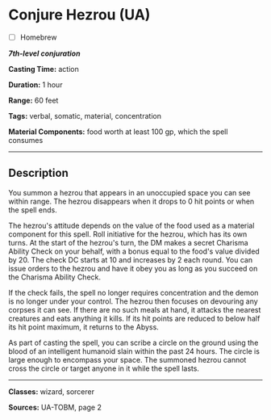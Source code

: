 # Conjure Hezrou (UA)

- [ ] Homebrew

***7th-level conjuration***

**Casting Time:** action

**Duration:** 1 hour

**Range:** 60 feet

**Tags:** verbal, somatic, material, concentration

**Material Components:** food worth at least 100 gp, which the spell consumes

---

## Description
You summon a hezrou that appears in an unoccupied space you can see within range.
The hezrou disappears when it drops to 0 hit points or when the spell ends.

The hezrou's attitude depends on the value of the food used as a material component for this spell.
Roll initiative for the hezrou, which has its own turns.
At the start of the hezrou's turn, the DM makes a secret Charisma Ability Check on your behalf, with a bonus equal to the food's value divided by 20.
The check DC starts at 10 and increases by 2 each round.
You can issue orders to the hezrou and have it obey you as long as you succeed on the Charisma Ability Check.

If the check fails, the spell no longer requires concentration and the demon is no longer under your control.
The hezrou then focuses on devouring any corpses it can see.
If there are no such meals at hand, it attacks the nearest creatures and eats anything it kills.
If its hit points are reduced to below half its hit point maximum, it returns to the Abyss.

As part of casting the spell, you can scribe a circle on the ground using the blood of an intelligent humanoid slain within the past 24 hours.
The circle is large enough to encompass your space.
The summoned hezrou cannot cross the circle or target anyone in it while the spell lasts.

---

**Classes:** wizard, sorcerer

**Sources:** UA-TOBM, page 2
